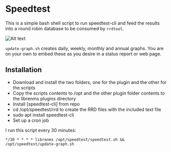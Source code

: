 # Speedtest

This is a simple bash shell script to run speedtest-cli and feed the results into a round robin database to be consumed by `rrdtool`.

![Alt text](/../speetst/screenshots/speedtest.PNG?raw=true "Speed Test Screenshot")

`update-graph.sh` creates daily, weekly, monthly and annual graphs. You are on your own to embed these as you desire in a status report or web page.

## Installation
* Download and install the two folders, one for the plugin and the other for the scripts
* Copy the scripts contents to /opt and the other plugin folder contents to the librenms plugins directory
* Install [speedtest-cli] from repo
* cd /opt/speedtest/rrd to create the RRD files with the included text file
* sudo apt install speedtest-cli
* Set up a cron job

I run this script every 30 minutes:
```
*/30 * * * * librenms /opt/speedtest/speedtest.sh && /opt/speedtest/update-graph.sh

```
